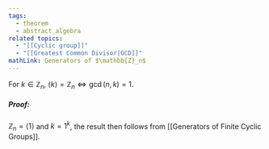 ```yaml
---
tags:
  - theorem
  - abstract_algebra
related topics:
  - "[[Cyclic group]]"
  - "[[Greatest Common Divisor|GCD]]"
mathLink: Generators of $\mathbb{Z}_n$
---
```

For $k\in \mathbb{Z}_n$, $\langle k \rangle=\mathbb{Z}_n\iff \operatorname{gcd}(n,k)=1$.
##### Proof:
$\mathbb{Z}_n = \langle 1 \rangle$ and $k=1^k$, the result then follows from [[Generators of Finite Cyclic Groups]].